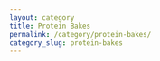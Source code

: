```yaml
---
layout: category
title: Protein Bakes
permalink: /category/protein-bakes/
category_slug: protein-bakes
---
```

